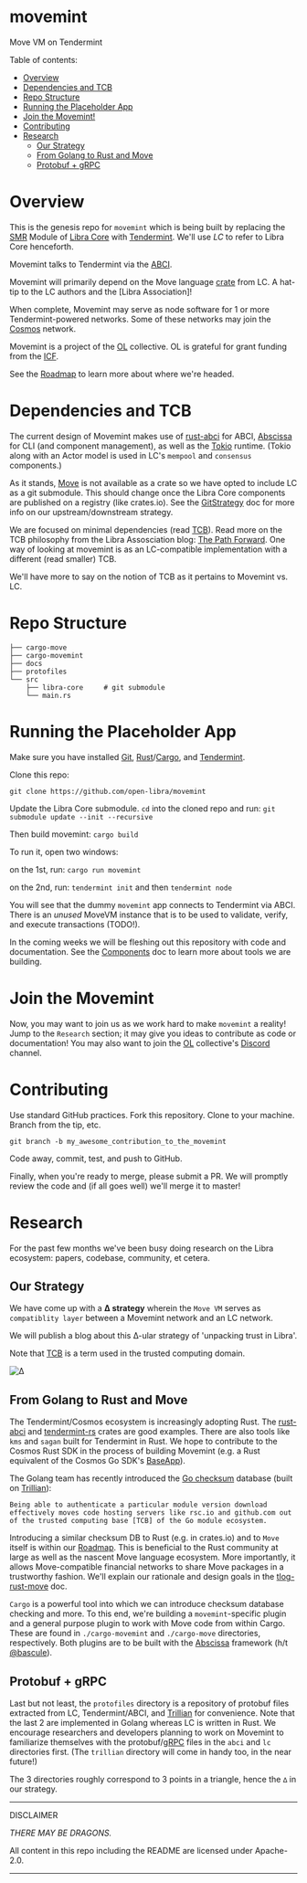 # movemint
Move VM on Tendermint

Table of contents:
- [Overview](#Overview)
- [Dependencies and TCB](#Dependencies-and-TCB)
- [Repo Structure](#Repo-Structure)
- [Running the Placeholder App](#Running-the-Placeholder-App)
- [Join the Movemint!](#Join-the-Movemint)
- [Contributing](#Contributing)
- [Research](#Research)
    - [Our Strategy](#Our-Strategy)
    - [From Golang to Rust and Move](#From-Golang-to-Rust-and-Move)
    - [Protobuf + gRPC](#Protobuf-+-gRPC)

# Overview

This is the genesis repo for `movemint` which is being built by replacing the [SMR] Module of [Libra Core] with [Tendermint]. We'll use *LC* to refer to Libra Core henceforth.

Movemint talks to Tendermint via the [ABCI].

Movemint will primarily depend on the Move language [crate] from LC. A hat-tip to the LC authors and the [Libra Association]!

When complete, Movemint may serve as node software for 1 or more Tendermint-powered networks. Some of these networks may join the [Cosmos] network.

Movemint is a project of the [OL] collective. OL is grateful for grant funding from the [ICF].

See the [Roadmap] to learn more about where we're headed.

# Dependencies and TCB

The current design of Movemint makes use of [rust-abci] for ABCI, [Abscissa] for CLI (and component management), as well as the [Tokio] runtime. (Tokio along with an Actor model is used in LC's `mempool` and `consensus` components.)

As it stands, [Move] is not available as a crate so we have opted to include LC as a git submodule. This should change once the Libra Core components are published on a registry (like crates.io). See the [GitStrategy] doc for more info on our upstream/downstream strategy.

We are focused on minimal dependencies (read [TCB]). Read more on the TCB philosophy from the Libra Assosciation blog: [The Path Forward]. One way of looking at movemint is as an LC-compatible implementation with a different (read smaller) TCB.

We'll have more to say on the notion of TCB as it pertains to Movemint vs. LC.

# Repo Structure

```
├── cargo-move
├── cargo-movemint
├── docs
├── protofiles
└── src
    ├── libra-core     # git submodule
    └── main.rs
```

# Running the Placeholder App

Make sure you have installed [Git], [Rust]/[Cargo], and [Tendermint].

Clone this repo:

`git clone https://github.com/open-libra/movemint`

Update the Libra Core submodule. `cd` into the cloned repo and run: `git submodule update --init --recursive`

Then build movemint: `cargo build`

To run it, open two windows:

on the 1st, run: `cargo run movemint`

on the 2nd, run: `tendermint init` and then `tendermint node`

You will see that the dummy `movemint` app connects to Tendermint via ABCI. There is an *unused* MoveVM instance that is to be used to validate, verify, and execute transactions (TODO!).

In the coming weeks we will be fleshing out this repository with code and documentation. See the [Components] doc to learn more about tools we are building.

# Join the Movemint

Now, you may want to join us as we work hard to make `movemint` a reality! Jump to the `Research` section; it may give you ideas to contribute as code or documentation! You may also want to join the [OL] collective's [Discord] channel.

# Contributing

Use standard GitHub practices. Fork this repository. Clone to your machine. Branch from the tip, etc.

`git branch -b my_awesome_contribution_to_the_movemint`

Code away, commit, test, and push to GitHub.

Finally, when you're ready to merge, please submit a PR. We will promptly review the code and (if all goes well) we'll merge it to master!

# Research

For the past few months we've been busy doing research on the Libra ecosystem: papers, codebase, community, et cetera.

## Our Strategy

We have come up with a **∆ strategy** wherein the `Move VM` serves as `compatiblity layer` between a Movemint network and an LC network.

We will publish a blog about this ∆-ular strategy of 'unpacking trust in Libra'.

Note that [TCB] is a term used in the trusted computing domain.

![∆](docs/L_OL_∆.png)

## From Golang to Rust and Move

The Tendermint/Cosmos ecosystem is increasingly adopting Rust. The [rust-abci] and [tendermint-rs] crates are good examples. There are also tools like `kms` and `sagan` built for Tendermint in Rust. We hope to contribute to the Cosmos Rust SDK in the process of building Movemint (e.g. a Rust equivalent of the Cosmos Go SDK's [BaseApp]).

The Golang team has recently introduced the [Go checksum] database (built on [Trillian]):

    Being able to authenticate a particular module version download effectively moves code hosting servers like rsc.io and github.com out of the trusted computing base [TCB] of the Go module ecosystem.

Introducing a similar checksum DB to Rust (e.g. in crates.io) and to `Move` itself is within our [Roadmap]. This is beneficial to the Rust community at large as well as the nascent Move language ecosystem. More importantly, it allows Move-compatible financial networks to share Move packages in a trustworthy fashion. We'll explain our rationale and design goals in the [tlog-rust-move] doc.

`Cargo` is a powerful tool into which we can introduce checksum database checking and more. To this end, we're building a `movemint`-specific plugin and a general purpose plugin to work with Move code from within Cargo. These are found in `./cargo-movemint` and `./cargo-move` directories, respectively. Both plugins are to be built with the [Abscissa] framework (h/t [@bascule](https://twitter.com/bascule)).

## Protobuf + gRPC

Last but not least, the `protofiles` directory is a repository of protobuf files extracted from LC, Tendermint/ABCI, and [Trillian] for convenience. Note that the last 2 are implemented in Golang whereas LC is written in Rust. We encourage researchers and developers planning to work on Movemint to familiarize themselves with the protobuf/[gRPC] files in the `abci` and `lc` directories first. (The `trillian` directory will come in handy too, in the near future!)

The 3 directories roughly correspond to 3 points in a triangle, hence the `∆` in our strategy.

-----

DISCLAIMER

_THERE MAY BE DRAGONS._

All content in this repo including the README are licensed under Apache-2.0.

-----

[crate]: https://developers.libra.org/docs/crates/vm
[crates.io]: https://crates.io
[Libra Core]: https://github.com/libra/libra
[The Path Forward]: https://developers.libra.org/blog/2019/06/18/the-path-forward
[Libra Assosciation]: https://libra.org

[OL]: https://openlibra.io
[Discord]: https://discord.gg/wXHHxD

[SMR]: https://en.wikipedia.org/wiki/State_machine_replication
[Move]: https://developers.libra.org/docs/move-paper

[Tendermint]: https://tendermint.com
[tendermint-rs]: https://crates.io/crates/tendermint
[ABCI]: https://tendermint.com/docs/spec/abci/
[rust-abci]: https://crates.io/crates/abci
[Cosmos]: https://cosmos.network
[BaseApp]: https://github.com/cosmos/cosmos-sdk/tree/master/baseapp
[ICF]: https://interchain.io

[TCB]: https://en.wikipedia.org/wiki/Trusted_computing_base

[Abscissa]: https://iqlusion.blog/introducing-abscissa-rust-application-framework
[Tokio]: https://tokio.rs/
[gRPC]: https://grpc.io

[Trillian]: https://github.com/google/trillian
[Go checksum]: https://go.googlesource.com/proposal/+/master/design/25530-sumdb.md
[Trillian Rust API]: https://twitter.com/BenLaurie/status/1167335026507337730

[tlog-rust-move]: docs/tlog-rust-move.md
[Components]: docs/Components.md
[GitStrategy]: docs/GitStrategy.md
[Roadmap]: docs/Roadmap.md

[Git]: https://git-scm.com/book/en/v2/Getting-Started-Installing-Git
[Rust]: https://rust-lang.org
[Cargo]: https://doc.rust-lang.org/cargo/getting-started/installation.html
